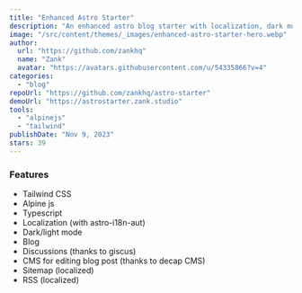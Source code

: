 ```yaml
---
title: "Enhanced Astro Starter"
description: "An enhanced astro blog starter with localization, dark mode and a CMS for editing content."
image: "/src/content/themes/_images/enhanced-astro-starter-hero.webp"
author:
  url: "https://github.com/zankhq"
  name: "Zank"
  avatar: "https://avatars.githubusercontent.com/u/54335866?v=4"
categories:
  - "blog"
repoUrl: "https://github.com/zankhq/astro-starter"
demoUrl: "https://astrostarter.zank.studio"
tools:
  - "alpinejs"
  - "tailwind"
publishDate: "Nov 9, 2023"
stars: 39
---
```


<h3>Features</h3>
<ul>
  <li>Tailwind CSS</li>
  <li>Alpine js</li>
  <li>Typescript</li>
  <li>Localization (with astro-i18n-aut)</li>
  <li>Dark/light mode</li>
  <li>Blog</li>
  <li>Discussions (thanks to giscus)</li>
  <li>CMS for editing blog post (thanks to decap CMS)</li>
  <li>Sitemap (localized)</li>
  <li>RSS (localized)</li>
</ul>
